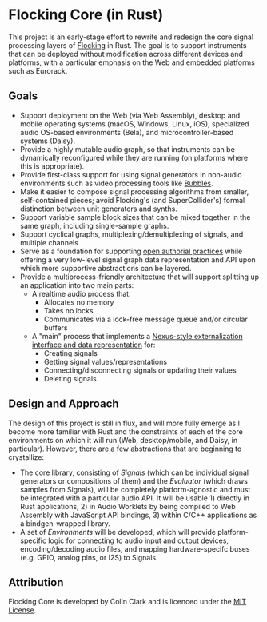 # Flocking Core (in Rust)

This project is an early-stage effort to rewrite and redesign the core signal processing layers of [Flocking](https://flockingjs.org) in Rust. The goal is to support instruments that can be deployed without modification across different devices and platforms, with a particular emphasis on the Web and embedded platforms such as Eurorack.

## Goals

* Support deployment on the Web (via Web Assembly), desktop and mobile operating systems (macOS, Windows, Linux, iOS), specialized audio OS-based environments (Bela), and microcontroller-based systems (Daisy).
* Provide a highly mutable audio graph, so that instruments can be dynamically reconfigured while they are running (on platforms where this is appropriate).
* Provide first-class support for using signal generators in non-audio environments such as video processing tools like [Bubbles](https://github.com/colinbdclark/bubbles).
* Make it easier to compose signal processing algorithms from smaller, self-contained pieces; avoid Flocking's (and SuperCollider's) formal distinction between unit generators and synths.
* Support variable sample block sizes that can be mixed together in the same graph, including single-sample graphs.
* Support cyclical graphs, multiplexing/demultiplexing of signals, and multiple channels
* Serve as a foundation for supporting [open authorial practices](https://github.com/amb26/papers/blob/master/onward-2016/onward-2016.pdf) while offering a very low-level signal graph data representation and API upon which more supportive abstractions can be layered.
* Provide a multiprocess-friendly architecture that will support splitting up an application into two main parts:
   * A realtime audio process that:
        * Allocates no memory
        * Takes no locks
        * Communicates via a lock-free message queue and/or circular buffers
    * A "main" process that implements a [Nexus-style externalization interface and data representation](http://openresearch.ocadu.ca/id/eprint/2059/1/Clark_sdr_2017_preprint.pdf) for:
        * Creating signals
        * Getting signal values/representations
        * Connecting/disconnecting signals or updating their values
        * Deleting signals

## Design and Approach

The design of this project is still in flux, and will more fully emerge as I become more familiar with Rust and the constraints of each of the core environments on which it will run (Web, desktop/mobile, and Daisy, in particular). However, there are a few abstractions that are beginning to crystallize:
* The core library, consisting of _Signals_ (which can be individual signal generators or compositions of them) and the _Evaluator_ (which draws samples from Signals), will be completely platform-agnostic and must be integrated with a particular audio API. It will be usable 1) directly in Rust applications, 2) in Audio Worklets by being compiled to Web Assembly with JavaScript API bindings, 3) within C/C++ applications as a bindgen-wrapped library.
* A set of _Environments_ will be developed, which will provide platform-specific logic for connecting to audio input and output devices, encoding/decoding audio files, and mapping hardware-specifc buses (e.g. GPIO, analog pins, or I2S) to Signals.

## Attribution

Flocking Core is developed by Colin Clark and is licenced under the [MIT License](LICENSE).
